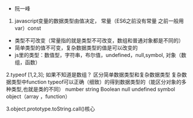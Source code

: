 - 阮一峰

1. javascript变量的数据类型由值决定，
常量（ES6之前没有常量  之前一般用var）const
- 类型不可改变（常量指的就是类型不可改变，数组和普通对象都是不同的）
- 简单类型的值不可变，复杂数据类型的值是可以改变的
- js里的类型：数值型，字符串，布尔值，undefined，null,symbol,
对象（数组，函数）

2.typeof [1,2,3]; 如果不知道是数组？
区分简单数据类型和复杂数据类型
复杂数据类型中function
typeof可以正确（细致）的得到数据类型的（能区分对象的多种类型,也就是类的不同）
number string Boolean null undefined symbol object（array ，function）


3.object.prototype.toString.call()核心
